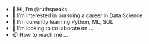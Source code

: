 - 👋 Hi, I’m @ruthspeaks
- 👀 I’m interested in pursuing a career in Data Science
- 🌱 I’m currently learning Python, ML, SQL
- 💞️ I’m looking to collaborate on ...
- 📫 How to reach me ...

<!---
ruthspeaks/ruthspeaks is a ✨ special ✨ repository because its `README.md` (this file) appears on your GitHub profile.
You can click the Preview link to take a look at your changes.
--->
